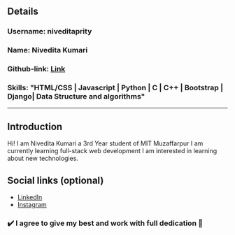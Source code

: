 ## Details

### Username: niveditaprity

### Name: Nivedita Kumari

### Github-link: [Link](https://github.com/niveditaprity)

### Skills: "HTML/CSS | Javascript | Python | C | C++ | Bootstrap | Django| Data Structure and algorithms"

___

## Introduction

Hi! I am Nivedita Kumari a 3rd Year  student of MIT Muzaffarpur
I am currently learning full-stack web development I am interested in learning about new technologies.


## Social links (optional)

- [LinkedIn](https://www.linkedin.com/in/nivedita-kumari-47a469163/)
- [Instagram](https://instagram.com/niveditaprity)

### :heavy_check_mark: I agree to give my best and work with full dedication :100:
